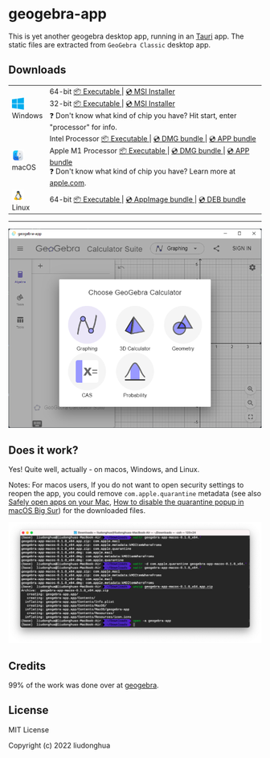 # geogebra-app

This is yet another geogebra desktop app, running in an [Tauri](https://tauri.studio/) app. The static files are extracted from `GeoGebra Classic` desktop app.

## Downloads

<table class="is-fullwidth">
</thead>
<tbody>
</tbody>
  <tr>
    <td>
      <img src="./.github/images/windows.png" width="24"><br />
      Windows
    </td>
    <td>
      <span>64-bit</span>
      <a href="https://github.com/liudonghua123/geogebra-app/releases/download/0.1.0/geogebra-app-windows-0.1.0_x64.exe">
        📦 Executable
      </a> |
      <a href="https://github.com/liudonghua123/geogebra-app/releases/download/0.1.0/geogebra-app-windows-0.1.0_x64.msi">
        💿 MSI Installer
      </a><br />
      <span>32-bit</span>
      <a href="https://github.com/liudonghua123/geogebra-app/releases/download/0.1.0/geogebra-app-windows-0.1.0_x86.exe">
        📦 Executable
      </a> |
      <a href="https://github.com/liudonghua123/geogebra-app/releases/download/0.1.0/geogebra-app-windows-0.1.0_x86.msi">
        💿 MSI Installer
      </a><br />
      <span>
        ❓ Don't know what kind of chip you have? Hit start, enter "processor" for info.
      </span>
    </td>
  </tr>
  <tr>
    <td>
      <img src="./.github/images/macos.png" width="24"><br />
      macOS
    </td>
    <td>
      <span>Intel Processor</span>
      <a href="https://github.com/liudonghua123/geogebra-app/releases/download/0.1.0/geogebra-app-macos-0.1.0_x64">
        📦 Executable
      </a> |
      <a href="https://github.com/liudonghua123/geogebra-app/releases/download/0.1.0/geogebra-app-macos-0.1.0_x64.dmg">
        💿 DMG bundle
      </a> |
      <a href="https://github.com/liudonghua123/geogebra-app/releases/download/0.1.0/geogebra-app-macos-0.1.0_x64.app.zip">
        💿 APP bundle
      </a><br />
      <span>Apple M1 Processor</span>
      <a href="https://github.com/liudonghua123/geogebra-app/releases/download/0.1.0/geogebra-app-macos-0.1.0_aarch64">
        📦 Executable
      </a> |
      <a href="https://github.com/liudonghua123/geogebra-app/releases/download/0.1.0/geogebra-app-macos-0.1.0_aarch64.dmg">
        💿 DMG bundle
      </a> |
      <a href="https://github.com/liudonghua123/geogebra-app/releases/download/0.1.0/geogebra-app-macos-0.1.0_aarch64.app.zip">
        💿 APP bundle
      </a><br />
      <span>
        ❓ Don't know what kind of chip you have? Learn more at <a href="https://support.apple.com/en-us/HT211814">apple.com</a>.
      </span>
    </td>
  </tr>
  <tr>
    <td>
      <img src="./.github/images/linux.png" width="24"><br />
      Linux
    </td>
    <td>
      <span>64-bit</span>
      <a href="https://github.com/liudonghua123/geogebra-app/releases/download/0.1.0/geogebra-app-linux-0.1.0_amd64">
        📦 Executable
      </a> |
      <a href="https://github.com/liudonghua123/geogebra-app/releases/download/0.1.0/geogebra-app-linux-0.1.0_amd64.AppImage">
        💿 AppImage bundle
      </a> |
      <a href="https://github.com/liudonghua123/geogebra-app/releases/download/0.1.0/geogebra-app-linux-0.1.0_amd64.deb">
        💿 DEB bundle
      </a>
    </td>
  </tr>
</table>

<hr />

![Screenshot](./.github/images/preview.png)

## Does it work?

Yes! Quite well, actually - on macos, Windows, and Linux.

Notes: For macos users, If you do not want to open security settings to reopen the app, you could remove `com.apple.quarantine` metadata (see also [Safely open apps on your Mac](https://support.apple.com/en-us/HT202491), [How to disable the quarantine popup in macOS Big Sur](https://hiringengineersbook.com/post/disable-quarantine/)) for the downloaded files.

![img](.github/images/geogebra-app-xattr.png)

## Credits

99% of the work was done over at [geogebra](https://github.com/geogebra/geogebra).

## License

MIT License

Copyright (c) 2022 liudonghua
